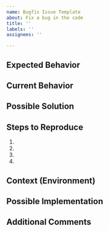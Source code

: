 ```yaml
---
name: Bugfix Issue Template
about: Fix a bug in the code
title: ''
labels: ''
assignees: ''

---
```

<!--- Provide a general summary of the issue in the Title above -->

## Expected Behavior
<!--- What should happen -->

## Current Behavior
<!--- What happens instead of the expected behavior -->

## Possible Solution
<!--- Not required, suggest a fix/reason for the bug, -->

## Steps to Reproduce
<!--- Provide a link to an example, or an unambiguous set of steps to -->
<!--- reproduce this bug. Include code to reproduce, if relevant -->
1.
2.
3.
4.

## Context (Environment)
<!--- Providing context helps us reproduce the issue and come up with a solution -->

## Possible Implementation
<!--- Not required, suggest an idea for implementing addition or change -->

## Additional Comments
<!--- Not required, anything else import pertaining to this bug -->
